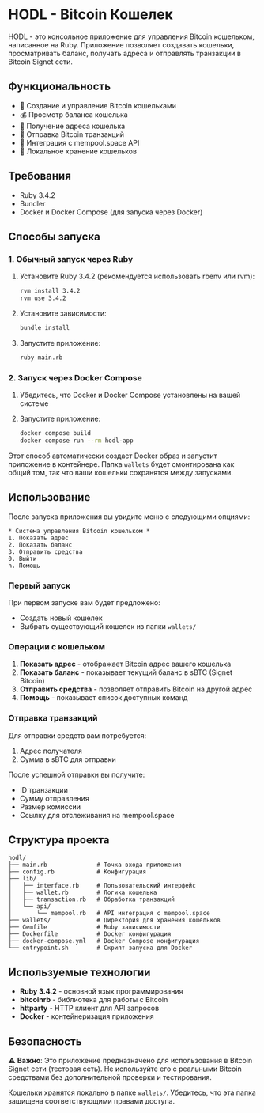 # HODL - Bitcoin Кошелек

HODL - это консольное приложение для управления Bitcoin кошельком, написанное на Ruby. Приложение позволяет создавать кошельки, просматривать баланс, получать адреса и отправлять транзакции в Bitcoin Signet сети.

## Функциональность

- 🏦 Создание и управление Bitcoin кошельками
- 💰 Просмотр баланса кошелька
- 📝 Получение адреса кошелька
- 💸 Отправка Bitcoin транзакций
- 🔗 Интеграция с mempool.space API
- 💾 Локальное хранение кошельков

## Требования

- Ruby 3.4.2
- Bundler
- Docker и Docker Compose (для запуска через Docker)

## Способы запуска

### 1. Обычный запуск через Ruby

1. Установите Ruby 3.4.2 (рекомендуется использовать rbenv или rvm):
   ```bash
   rvm install 3.4.2
   rvm use 3.4.2
   ```

2. Установите зависимости:
   ```bash
   bundle install
   ```

3. Запустите приложение:
   ```bash
   ruby main.rb
   ```

### 2. Запуск через Docker Compose

1. Убедитесь, что Docker и Docker Compose установлены на вашей системе

2. Запустите приложение:
   ```bash
   docker compose build
   docker compose run --rm hodl-app
   ```

Этот способ автоматически создаст Docker образ и запустит приложение в контейнере. Папка `wallets` будет смонтирована как общий том, так что ваши кошельки сохранятся между запусками.

## Использование

После запуска приложения вы увидите меню с следующими опциями:

```
* Система управления Bitcoin кошельком *
1. Показать адрес
2. Показать баланс  
3. Отправить средства
0. Выйти
h. Помощь
```

### Первый запуск

При первом запуске вам будет предложено:
- Создать новый кошелек
- Выбрать существующий кошелек из папки `wallets/`

### Операции с кошельком

1. **Показать адрес** - отображает Bitcoin адрес вашего кошелька
2. **Показать баланс** - показывает текущий баланс в sBTC (Signet Bitcoin)
3. **Отправить средства** - позволяет отправить Bitcoin на другой адрес
4. **Помощь** - показывает список доступных команд

### Отправка транзакций

Для отправки средств вам потребуется:
1. Адрес получателя
2. Сумма в sBTC для отправки

После успешной отправки вы получите:
- ID транзакции
- Сумму отправления
- Размер комиссии
- Ссылку для отслеживания на mempool.space

## Структура проекта

```
hodl/
├── main.rb              # Точка входа приложения
├── config.rb            # Конфигурация
├── lib/
│   ├── interface.rb     # Пользовательский интерфейс
│   ├── wallet.rb        # Логика кошелька
│   ├── transaction.rb   # Обработка транзакций
│   └── api/
│       └── mempool.rb   # API интеграция с mempool.space
├── wallets/             # Директория для хранения кошельков
├── Gemfile              # Ruby зависимости
├── Dockerfile           # Docker конфигурация
├── docker-compose.yml   # Docker Compose конфигурация
└── entrypoint.sh        # Скрипт запуска для Docker
```

## Используемые технологии

- **Ruby 3.4.2** - основной язык программирования
- **bitcoinrb** - библиотека для работы с Bitcoin
- **httparty** - HTTP клиент для API запросов
- **Docker** - контейнеризация приложения

## Безопасность

⚠️ **Важно**: Это приложение предназначено для использования в Bitcoin Signet сети (тестовая сеть). Не используйте его с реальными Bitcoin средствами без дополнительной проверки и тестирования.

Кошельки хранятся локально в папке `wallets/`. Убедитесь, что эта папка защищена соответствующими правами доступа.
